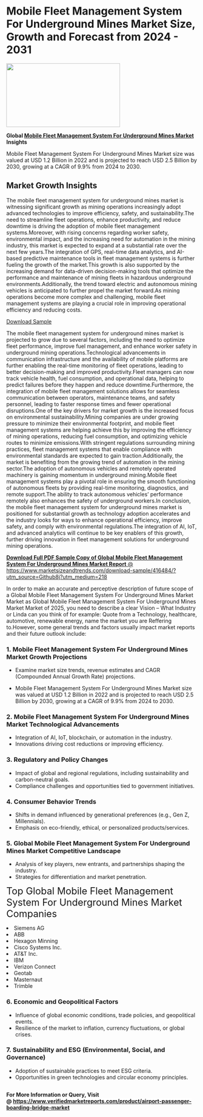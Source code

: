 <H1>Mobile Fleet Management System For Underground Mines Market Size, Growth and Forecast from 2024 - 2031</H1><img class="aligncenter size-medium wp-image-584254" src="https://thirdeyenews.in/wp-content/uploads/2024/09/Global-Market-Research-300x168.jpeg" alt="" width="300" height="168" /><p><strong>Global&nbsp;<a href="https://www.marketsizeandtrends.com/download-sample/416484/?utm_source=Github8j?utm_medium=218">Mobile Fleet Management System For Underground Mines Market</a> Insights</strong></p><p>Mobile Fleet Management System For Underground Mines Market size was valued at USD 1.2 Billion in 2022 and is projected to reach USD 2.5 Billion by 2030, growing at a CAGR of 9.9% from 2024 to 2030.</p><p><h2>Market Growth Insights</h2> <p>The mobile fleet management system for underground mines market is witnessing significant growth as mining operations increasingly adopt advanced technologies to improve efficiency, safety, and sustainability.The need to streamline fleet operations, enhance productivity, and reduce downtime is driving the adoption of mobile fleet management systems.Moreover, with rising concerns regarding worker safety, environmental impact, and the increasing need for automation in the mining industry, this market is expected to expand at a substantial rate over the next few years.The integration of GPS, real-time data analytics, and AI-based predictive maintenance tools in fleet management systems is further fueling the growth of the market.This growth is also supported by the increasing demand for data-driven decision-making tools that optimize the performance and maintenance of mining fleets in hazardous underground environments.Additionally, the trend toward electric and autonomous mining vehicles is anticipated to further propel the market forward.As mining operations become more complex and challenging, mobile fleet management systems are playing a crucial role in improving operational efficiency and reducing costs.</p> <p><a href="#">Download Sample</a></p> <p>The mobile fleet management system for underground mines market is projected to grow due to several factors, including the need to optimize fleet performance, improve fuel management, and enhance worker safety in underground mining operations.Technological advancements in communication infrastructure and the availability of mobile platforms are further enabling the real-time monitoring of fleet operations, leading to better decision-making and improved productivity.Fleet managers can now track vehicle health, fuel consumption, and operational data, helping to predict failures before they happen and reduce downtime.Furthermore, the integration of mobile fleet management solutions allows for seamless communication between operators, maintenance teams, and safety personnel, leading to faster response times and fewer operational disruptions.One of the key drivers for market growth is the increased focus on environmental sustainability.Mining companies are under growing pressure to minimize their environmental footprint, and mobile fleet management systems are helping achieve this by improving the efficiency of mining operations, reducing fuel consumption, and optimizing vehicle routes to minimize emissions.With stringent regulations surrounding mining practices, fleet management systems that enable compliance with environmental standards are expected to gain traction.Additionally, the market is benefiting from the growing trend of automation in the mining sector.The adoption of autonomous vehicles and remotely operated machinery is gaining momentum in underground mining.Mobile fleet management systems play a pivotal role in ensuring the smooth functioning of autonomous fleets by providing real-time monitoring, diagnostics, and remote support.The ability to track autonomous vehicles’ performance remotely also enhances the safety of underground workers.In conclusion, the mobile fleet management system for underground mines market is positioned for substantial growth as technology adoption accelerates and the industry looks for ways to enhance operational efficiency, improve safety, and comply with environmental regulations.The integration of AI, IoT, and advanced analytics will continue to be key enablers of this growth, further driving innovation in fleet management solutions for underground mining operations.</p> <p><a href="#"></p><p><span class=""><strong>Download Full PDF Sample Copy of Global Mobile Fleet Management System For Underground Mines Market Report</strong> @ <a href="https://www.marketsizeandtrends.com/download-sample/416484/?utm_source=Github8j?utm_medium=218" target="_blank">https://www.marketsizeandtrends.com/download-sample/416484/?utm_source=Github8j?utm_medium=218</a></span></p><p>In order to make an accurate and perceptive description of future scope of a Global&nbsp;Mobile Fleet Management System For Underground Mines Market Market as Global&nbsp;Mobile Fleet Management System For Underground Mines Market Market of 2025, you need to describe a clear Vision &ndash; What Industry or Linda can you think of for example: Quote from a Technology, healthcare, automotive, renewable energy, name the market you are Reffering to.However, some general trends and factors usually impact market reports and their future outlook include:</p><h3>1.&nbsp;<strong>Mobile Fleet Management System For Underground Mines Market Growth Projections</strong></h3><ul><li>Examine market size trends, revenue estimates and CAGR (Compounded Annual Growth Rate) projections.</li><li><p>Mobile Fleet Management System For Underground Mines Market size was valued at USD 1.2 Billion in 2022 and is projected to reach USD 2.5 Billion by 2030, growing at a CAGR of 9.9% from 2024 to 2030.</p></li></ul><h3>2.&nbsp;<strong>Mobile Fleet Management System For Underground Mines Market Technological Advancements</strong></h3><ul><li>Integration of AI, IoT, blockchain, or automation in the industry.</li><li>Innovations driving cost reductions or improving efficiency.</li></ul><h3>3.&nbsp;<strong>Regulatory and Policy Changes</strong></h3><ul><li>Impact of global and regional regulations, including sustainability and carbon-neutral goals.</li><li>Compliance challenges and opportunities tied to government initiatives.</li></ul><h3>4.&nbsp;<strong>Consumer Behavior Trends</strong></h3><ul><li>Shifts in demand influenced by generational preferences (e.g., Gen Z, Millennials).</li><li>Emphasis on eco-friendly, ethical, or personalized products/services.</li></ul><h3>5.&nbsp;<strong>Global Mobile Fleet Management System For Underground Mines Market Competitive Landscape</strong></h3><ul><li>Analysis of key players, new entrants, and partnerships shaping the industry.</li><li>Strategies for differentiation and market penetration.</li></ul><p data-pm-slice="1 1 []"><span style="color: inherit; font-family: inherit; font-size: 25px;">Top Global Mobile Fleet Management System For Underground Mines Market Companies</span></p><div class="" data-test-id=""><p><li>Siemens AG</li><li> ABB</li><li> Hexagon Minning</li><li> Cisco Systems Inc.</li><li> AT&T Inc.</li><li> IBM</li><li> Verizon Connect</li><li> Geotab</li><li> Masternaut</li><li> Trimble</li></p></div><h3>6.&nbsp;<strong>Economic and Geopolitical Factors</strong></h3><ul><li>Influence of global economic conditions, trade policies, and geopolitical events.</li><li>Resilience of the market to inflation, currency fluctuations, or global crises.</li></ul><h3>7.&nbsp;<strong>Sustainability and ESG (Environmental, Social, and Governance)</strong></h3><ul><li>Adoption of sustainable practices to meet ESG criteria.</li><li>Opportunities in green technologies and circular economy principles.</li></ul><h2><strong style="font-size: 14px;">For More Information or Query, Visit @&nbsp;</strong><a style="background-color: #ffffff; font-size: 14px;" href="https://www.marketsizeandtrends.com/report/mobile-fleet-management-system-for-underground-mines-market/" target="_blank">https://www.verifiedmarketreports.com/product/airport-passenger-boarding-bridge-market</a></h2>